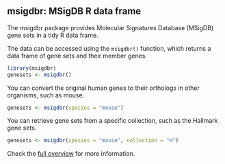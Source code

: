 ## msigdbr: MSigDB R data frame

The msigdbr package provides Molecular Signatures Database (MSigDB) gene sets in a tidy R data frame.

The data can be accessed using the `msigdbr()` function, which returns a data frame of gene sets and their member genes.

```r
library(msigdbr)
genesets <- msigdbr()
```

You can convert the original human genes to their orthologs in other organisms, such as mouse.

```r
genesets <- msigdbr(species = "mouse")
```

You can retrieve gene sets from a specific collection, such as the Hallmark gene sets.

```r
genesets <- msigdbr(species = "mouse", collection = "H")
```

Check the [full overview](articles/msigdbr-intro.html) for more information.
